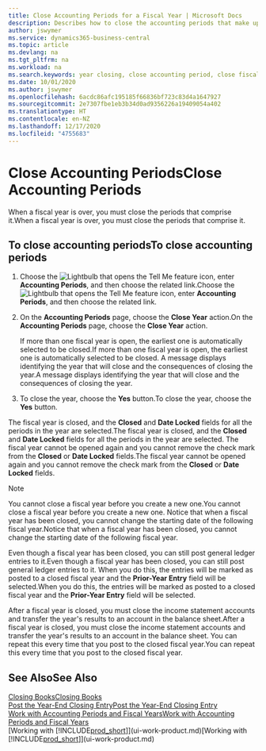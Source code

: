 ```yaml
---
title: Close Accounting Periods for a Fiscal Year | Microsoft Docs
description: Describes how to close the accounting periods that make up the fiscal year.
author: jswymer
ms.service: dynamics365-business-central
ms.topic: article
ms.devlang: na
ms.tgt_pltfrm: na
ms.workload: na
ms.search.keywords: year closing, close accounting period, close fiscal year, bank account detailed trial balance
ms.date: 10/01/2020
ms.author: jswymer
ms.openlocfilehash: 6acdc86afc195185f66836bf723c83d4a1647927
ms.sourcegitcommit: 2e7307fbe1eb3b34d0ad9356226a19409054a402
ms.translationtype: HT
ms.contentlocale: en-NZ
ms.lasthandoff: 12/17/2020
ms.locfileid: "4755683"
---
```

# <a name="close-accounting-periods"></a><span data-ttu-id="05086-103">Close Accounting Periods</span><span class="sxs-lookup"><span data-stu-id="05086-103">Close Accounting Periods</span></span>
<span data-ttu-id="05086-104">When a fiscal year is over, you must close the periods that comprise it.</span><span class="sxs-lookup"><span data-stu-id="05086-104">When a fiscal year is over, you must close the periods that comprise it.</span></span>

## <a name="to-close-accounting-periods"></a><span data-ttu-id="05086-105">To close accounting periods</span><span class="sxs-lookup"><span data-stu-id="05086-105">To close accounting periods</span></span>
1. <span data-ttu-id="05086-106">Choose the ![Lightbulb that opens the Tell Me feature](media/ui-search/search_small.png "Tell me what you want to do") icon, enter **Accounting Periods**, and then choose the related link.</span><span class="sxs-lookup"><span data-stu-id="05086-106">Choose the ![Lightbulb that opens the Tell Me feature](media/ui-search/search_small.png "Tell me what you want to do") icon, enter **Accounting Periods**, and then choose the related link.</span></span>
2. <span data-ttu-id="05086-107">On the **Accounting Periods** page, choose the **Close Year** action.</span><span class="sxs-lookup"><span data-stu-id="05086-107">On the **Accounting Periods** page, choose the **Close Year** action.</span></span>

    <span data-ttu-id="05086-108">If more than one fiscal year is open, the earliest one is automatically selected to be closed.</span><span class="sxs-lookup"><span data-stu-id="05086-108">If more than one fiscal year is open, the earliest one is automatically selected to be closed.</span></span> <span data-ttu-id="05086-109">A message displays identifying the year that will close and the consequences of closing the year.</span><span class="sxs-lookup"><span data-stu-id="05086-109">A message displays identifying the year that will close and the consequences of closing the year.</span></span>
3. <span data-ttu-id="05086-110">To close the year, choose the **Yes** button.</span><span class="sxs-lookup"><span data-stu-id="05086-110">To close the year, choose the **Yes** button.</span></span>

<span data-ttu-id="05086-111">The fiscal year is closed, and the **Closed** and **Date Locked** fields for all the periods in the year are selected.</span><span class="sxs-lookup"><span data-stu-id="05086-111">The fiscal year is closed, and the **Closed** and **Date Locked** fields for all the periods in the year are selected.</span></span> <span data-ttu-id="05086-112">The fiscal year cannot be opened again and you cannot remove the check mark from the **Closed** or **Date Locked** fields.</span><span class="sxs-lookup"><span data-stu-id="05086-112">The fiscal year cannot be opened again and you cannot remove the check mark from the **Closed** or **Date Locked** fields.</span></span>

> [!NOTE]  
>   <span data-ttu-id="05086-113">You cannot close a fiscal year before you create a new one.</span><span class="sxs-lookup"><span data-stu-id="05086-113">You cannot close a fiscal year before you create a new one.</span></span> <span data-ttu-id="05086-114">Notice that when a fiscal year has been closed, you cannot change the starting date of the following fiscal year.</span><span class="sxs-lookup"><span data-stu-id="05086-114">Notice that when a fiscal year has been closed, you cannot change the starting date of the following fiscal year.</span></span>

<span data-ttu-id="05086-115">Even though a fiscal year has been closed, you can still post general ledger entries to it.</span><span class="sxs-lookup"><span data-stu-id="05086-115">Even though a fiscal year has been closed, you can still post general ledger entries to it.</span></span> <span data-ttu-id="05086-116">When you do this, the entries will be marked as posted to a closed fiscal year and the **Prior-Year Entry** field will be selected.</span><span class="sxs-lookup"><span data-stu-id="05086-116">When you do this, the entries will be marked as posted to a closed fiscal year and the **Prior-Year Entry** field will be selected.</span></span>

<span data-ttu-id="05086-117">After a fiscal year is closed, you must close the income statement accounts and transfer the year's results to an account in the balance sheet.</span><span class="sxs-lookup"><span data-stu-id="05086-117">After a fiscal year is closed, you must close the income statement accounts and transfer the year's results to an account in the balance sheet.</span></span> <span data-ttu-id="05086-118">You can repeat this every time that you post to the closed fiscal year.</span><span class="sxs-lookup"><span data-stu-id="05086-118">You can repeat this every time that you post to the closed fiscal year.</span></span>

## <a name="see-also"></a><span data-ttu-id="05086-119">See Also</span><span class="sxs-lookup"><span data-stu-id="05086-119">See Also</span></span>

[<span data-ttu-id="05086-120">Closing Books</span><span class="sxs-lookup"><span data-stu-id="05086-120">Closing Books</span></span>](year-close-books.md)  
[<span data-ttu-id="05086-121">Post the Year-End Closing Entry</span><span class="sxs-lookup"><span data-stu-id="05086-121">Post the Year-End Closing Entry</span></span>](year-how-post-year-end-close-entry.md)  
[<span data-ttu-id="05086-122">Work with Accounting Periods and Fiscal Years</span><span class="sxs-lookup"><span data-stu-id="05086-122">Work with Accounting Periods and Fiscal Years</span></span>](finance-accounting-periods-and-fiscal-years.md)  
<span data-ttu-id="05086-123">[Working with [!INCLUDE[prod_short](includes/prod_short.md)]](ui-work-product.md)</span><span class="sxs-lookup"><span data-stu-id="05086-123">[Working with [!INCLUDE[prod_short](includes/prod_short.md)]](ui-work-product.md)</span></span>
